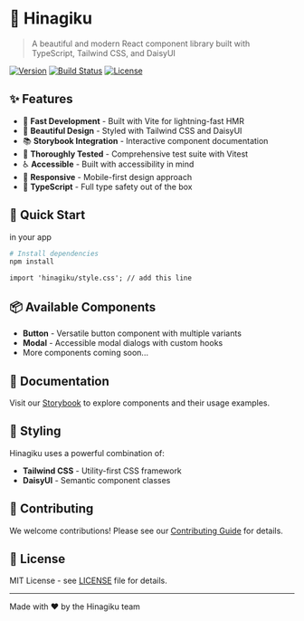 # 🌸 Hinagiku

> A beautiful and modern React component library built with TypeScript, Tailwind CSS, and DaisyUI

[![Version](https://img.shields.io/npm/v/hinagiku?style=flat-square)](https://www.npmjs.com/package/hinagiku)
[![Build Status](https://img.shields.io/github/actions/workflow/status/username/hinagiku/ci.yml?style=flat-square)](https://github.com/username/hinagiku/actions)
[![License](https://img.shields.io/github/license/username/hinagiku?style=flat-square)](LICENSE)

## ✨ Features

- 🚀 **Fast Development** - Built with Vite for lightning-fast HMR
- 🎨 **Beautiful Design** - Styled with Tailwind CSS and DaisyUI
- 📚 **Storybook Integration** - Interactive component documentation
- 🧪 **Thoroughly Tested** - Comprehensive test suite with Vitest
- ♿ **Accessible** - Built with accessibility in mind
- 📱 **Responsive** - Mobile-first design approach
- 🔧 **TypeScript** - Full type safety out of the box

## 🚀 Quick Start

in your app
```bash
# Install dependencies
npm install
```
```App.tsx
import 'hinagiku/style.css'; // add this line
```

## 📦 Available Components

- **Button** - Versatile button component with multiple variants
- **Modal** - Accessible modal dialogs with custom hooks
- More components coming soon...


## 📖 Documentation

Visit our [Storybook](https://storybook.hinagikui.site/) to explore components and their usage examples.

## 🎨 Styling

Hinagiku uses a powerful combination of:
- **Tailwind CSS** - Utility-first CSS framework
- **DaisyUI** - Semantic component classes

## 🤝 Contributing

We welcome contributions! Please see our [Contributing Guide](CONTRIBUTING.md) for details.

## 📄 License

MIT License - see [LICENSE](LICENSE) file for details.

---

Made with ❤️ by the Hinagiku team
